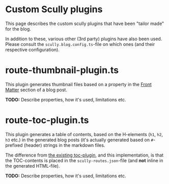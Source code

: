 # Custom Scully plugins

This page describes the custom scully plugins that have been "tailor made" for the blog.

In addition to these, various other (3rd party) plugins have also been used. Please consult
the `scully.blog.config.ts`-file on which ones (and their respective configuration).

# route-thumbnail-plugin.ts

This plugin generates thumbnail files based on a property in the [Front Matter][front-matter]
section of a blog post.

**TODO:** Describe properties, how it's used, limitations etc.

# route-toc-plugin.ts

This plugin generates a table of contents, based on the H-elements (`h1`, `h2`, `h3` etc.) in the
generated blog posts (it's actually generated based on `#`-prefixed (header) strings in the markdown
files.

The difference from [the existing toc-plugin](https://www.npmjs.com/package/scully-plugin-toc), and
this implementation, is that the TOC-contents is placed in the `scully-routes.json`-file (and **not**
inline in the generated HTML-file).

**TODO:** Describe properties, how it's used, limitations etc.

[front-matter]: https://jekyllrb.com/docs/front-matter/
